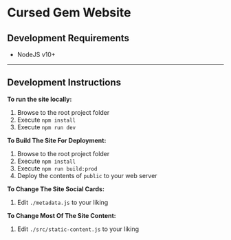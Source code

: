 # Cursed Gem Website

## Development Requirements 

 - NodeJS v10+

----

## Development Instructions

**To run the site locally:**
1. Browse to the root project folder
2. Execute `npm install`
3. Execute `npm run dev`

**To Build The Site For Deployment:**
1. Browse to the root project folder
2. Execute `npm install`
3. Execute `npm run build:prod`
4. Deploy the contents of `public` to your web server

**To Change The Site Social Cards:**
1. Edit `./metadata.js` to your liking

**To Change Most Of The Site Content:**
1. Edit `./src/static-content.js` to your liking
